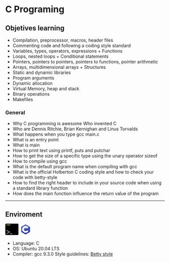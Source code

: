 # C Programing
## Objetives learning

* Compilation, preprocessor, macros, header files 
* Commenting code and following a coding style standard
* Variables, types, operators, expressions + Functions
* Loops, nested loops + Conditional statements
* Pointers, pointers to pointers, pointers to functions, pointer arithmetic
* Arrays, multidimensional arrays + Structures
* Static and dynamic libraries
* Program arguments
* Dynamic allocation
* Virtual Memory, heap and stack
* Binary operations
* Makefiles

### General

- Why C programming is awesome Who invented C
- Who are Dennis Ritchie, Brian Kernighan and Linus Torvalds
- What happens when you type gcc main.c
- What is an entry point
- What is main
- How to print text using printf, puts and putchar
- How to get the size of a specific type using the unary operator sizeof
- How to compile using gcc
- What is the default program name when compiling with gcc
- What is the official Holberton C coding style and how to check your code with betty-style
- How to find the right header to include in your source code when using a standard library function
- How does the main function influence the return value of the program
---

## Enviroment
<div > <a href="https://www.gnu.org/software/bash/" target="_blank"> <img height="36px" src="https://raw.githubusercontent.com/ralexrivero/xelar_theme_profile/main/icons/terminal.svg" alt="terminal"></a> 
  <a href="https://www.cprogramming.com/"><img height="36 px" src="https://raw.githubusercontent.com/ralexrivero/xelar_theme_profile/main/icons/language_c-programming.svg" alt="C programming language"></a>
</div>

- Language: C
- OS: Ubuntu 20.04 LTS
- Compiler: gcc 9.3.0
Style guidelines: [Betty style](https://github.com/holbertonschool/Betty/wiki)
